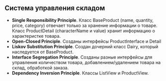 ## Система управления складом
- **Single Responsibility Principle**.
Класс BaseProduct (name, quantity, price, category) отвечает только за хранение информации о товаре. Класс ProductDetail (characterName и value) хранит информацию о характеристке товара.
- **Open-Closed Principle**.
Созданы интерфейсы ProductInterface и Detail
- **Liskov Substitution Principle**. Создан дочерний класс Dairy, который наследуется от BaseProduct.
- **Interface Segregation Principle**. Созданы разные интерфейсы для управления количеством товара, добавлением/удалением товара на склад, обработкой заказа.
- **Dependency Inversion Principle**. Классы ListView и ProductView.
